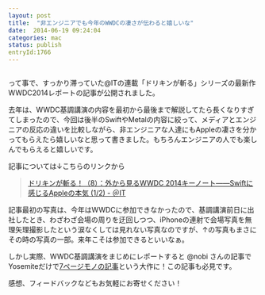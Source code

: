 ```yaml
---
layout: post
title:  "非エンジニアでも今年のWWDCの凄さが伝わると嬉しいな"
date:  2014-06-19 09:24:04
categories: mac
status: publish
entryId:1766
---
```


<a class='flickr2tag-img' href='http://www.flickr.com/photo.gne?id=14332122201' title=''><img src='http://farm4.staticflickr.com/3885/14332122201_ea37072f59_c.jpg' alt=''></a>

って事で、すっかり滞っていた@ITの連載「ドリキンが斬る」シリーズの最新作WWDC2014レポートの記事が公開されました。

去年は、WWDC基調講演の内容を最初から最後まで解説してたら長くなりすぎてしまったので、今回は後半のSwiftやMetalの内容に絞って、メディアとエンジニアの反応の違いを比較しながら、非エンジニアな人達にもAppleの凄さを分かってもらえたら嬉しいなと思って書きました。もちろんエンジニアの人でも楽しんでもらえると嬉しいです。

記事については↓こちらのリンクから

> [ドリキンが斬る！（8）：外から見るWWDC 2014キーノート――Swiftに感じるAppleの本気 (1/2) - ＠IT](http://www.atmarkit.co.jp/ait/articles/1406/19/news012.html)

記事最初の写真は、今年はWWDCに参加できなかったので、基調講演前日に出社したとき、わざわざ会場の周りを迂回しつつ、iPhoneの連射で会場写真を無理矢理撮影したという涙なくしては見れない写真なのですが、↑の写真もまさにその時の写真の一部。来年こそは参加できるといいなぁ。

しかし実際、WWDC基調講演をまじめにレポートすると @nobi さんの記事でYosemiteだけで[7ページモノの記事](http://www.itmedia.co.jp/pcuser/articles/1406/17/news139.html)という大作に！この記事も必見です。

感想、フィードバックなどもお気軽にお寄せください！
